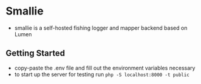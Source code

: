 # Smallie

- smallie is a self-hosted fishing logger and mapper backend based on Lumen

## Getting Started
- copy-paste the .env file and fill out the environment variables necessary
- to start up the server for testing run `php -S localhost:8000 -t public`
